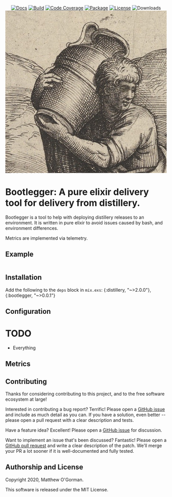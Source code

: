 <p align="center">
<a href="https://hexdocs.pm/bootlegger/"><img src="https://img.shields.io/badge/api-docs-green" alt="Docs"/></a>
<a href="https://travis-ci.com/mogorman/bootlegger"><img src="https://travis-ci.com/mogorman/bootlegger.svg?branch=master" alt="Build"/></a>
<a href="https://coveralls.io/github/mogorman/bootlegger?branch=master"><img src="https://coveralls.io/repos/github/mogorman/bootlegger/badge.svg" alt="Code Coverage"/></a>
<a href="https://hex.pm/packages/bootlegger"><img src="http://img.shields.io/hexpm/v/bootlegger.svg" alt="Package"/></a>
<a href="COPYING.txt"><img src="http://img.shields.io/hexpm/l/bootlegger.svg" alt="License"/></a>
<img src="https://img.shields.io/hexpm/dt/bootlegger" alt="Downloads"/>
<img src="/bootlegger.png" alt="bootlegger logo"/>

# Bootlegger: A pure elixir delivery tool for delivery from distillery.
<!-- end_header -->
Bootlegger is a tool to help with deploying distillery releases to an environment. It is written in pure
elixir to avoid issues caused by bash, and environment differences.

Metrics are implemented via telemetry.

## Example
```elixir
```

## Installation

Add the following to the `deps` block in `mix.exs`:
    {:distillery, "~>2.0.0"},
    {:bootlegger, "~>0.0.1"}

## Configuration

# TODO
* Everything

## Metrics

## Contributing

Thanks for considering contributing to this project, and to the free
software ecosystem at large!

Interested in contributing a bug report?  Terrific!  Please open a [GitHub
issue](https://github.com/mogorman/bootlegger/issues) and include as much detail
as you can.  If you have a solution, even better -- please open a pull
request with a clear description and tests.

Have a feature idea?  Excellent!  Please open a [GitHub
issue](https://github.com/mogorman/bootlegger/issues) for discussion.

Want to implement an issue that's been discussed?  Fantastic!  Please
open a [GitHub pull request](https://github.com/mogorman/bootlegger/pulls)
and write a clear description of the patch.
We'll merge your PR a lot sooner if it is well-documented and fully
tested.

## Authorship and License

Copyright 2020, Matthew O'Gorman.

This software is released under the MIT License.
